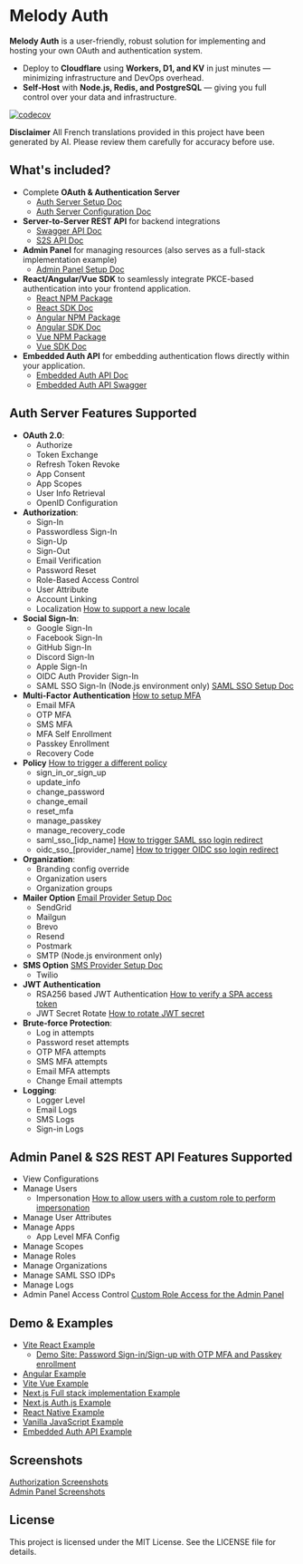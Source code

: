 # Melody Auth

**Melody Auth** is a user-friendly, robust solution for implementing and hosting your own OAuth and authentication system.
- Deploy to **Cloudflare** using **Workers, D1, and KV** in just minutes — minimizing infrastructure and DevOps overhead.
- **Self-Host** with **Node.js, Redis, and PostgreSQL** — giving you full control over your data and infrastructure.

[![codecov](https://codecov.io/gh/ValueMelody/melody-auth/graph/badge.svg?token=AB3C1DCJJM)](https://codecov.io/gh/ValueMelody/melody-auth)

**Disclaimer** All French translations provided in this project have been generated by AI. Please review them carefully for accuracy before use.

## What's included?
- Complete **OAuth & Authentication Server**
  - [Auth Server Setup Doc](https://auth.valuemelody.com/auth-server-setup.html)
  - [Auth Server Configuration Doc](https://auth.valuemelody.com/auth-server-configuration.html)
- **Server-to-Server REST API** for backend integrations
  - [Swagger API Doc](https://auth-server.valuemelody.com/api/v1/swagger)
  - [S2S API Doc](https://auth.valuemelody.com/s2s-api.html)
- **Admin Panel** for managing resources (also serves as a full-stack implementation example)
  - [Admin Panel Setup Doc](https://auth.valuemelody.com/admin-panel-setup.html)
- **React/Angular/Vue SDK** to seamlessly integrate PKCE-based authentication into your frontend application.
  - [React NPM Package](https://www.npmjs.com/package/@melody-auth/react)
  - [React SDK Doc](https://auth.valuemelody.com/react-sdk.html)
  - [Angular NPM Package](https://www.npmjs.com/package/@melody-auth/angular)
  - [Angular SDK Doc](https://auth.valuemelody.com/angular-sdk.html)
  - [Vue NPM Package](https://www.npmjs.com/package/@melody-auth/vue)
  - [Vue SDK Doc](https://auth.valuemelody.com/vue-sdk.html)
- **Embedded Auth API** for embedding authentication flows directly within your application.
  - [Embedded Auth API Doc](https://auth.valuemelody.com/embedded-auth-api.html)
  - [Embedded Auth API Swagger](https://auth-server.valuemelody.com/api/v1/embedded-swagger)

## Auth Server Features Supported
- <b>OAuth 2.0</b>:
  - Authorize
  - Token Exchange
  - Refresh Token Revoke
  - App Consent
  - App Scopes
  - User Info Retrieval
  - OpenID Configuration
- <b>Authorization</b>:
  - Sign-In
  - Passwordless Sign-In
  - Sign-Up
  - Sign-Out
  - Email Verification
  - Password Reset
  - Role-Based Access Control
  - User Attribute
  - Account Linking
  - Localization [How to support a new locale](https://auth.valuemelody.com/q_a.html#how-to-support-a-new-locale)
- <b>Social Sign-In</b>:
  - Google Sign-In
  - Facebook Sign-In
  - GitHub Sign-In
  - Discord Sign-In
  - Apple Sign-In
  - OIDC Auth Provider Sign-In
  - SAML SSO Sign-In (Node.js environment only) [SAML SSO Setup Doc](https://auth.valuemelody.com/saml-sso-setup.html)
- <b>Multi-Factor Authentication</b> [How to setup MFA](https://auth.valuemelody.com/q_a.html#how-to-setup-mfa)
  - Email MFA
  - OTP MFA
  - SMS MFA
  - MFA Self Enrollment
  - Passkey Enrollment
  - Recovery Code
- <b>Policy</b> [How to trigger a different policy](https://auth.valuemelody.com/q_a.html#how-to-trigger-a-different-policy)
  - sign_in_or_sign_up
  - update_info
  - change_password
  - change_email
  - reset_mfa
  - manage_passkey
  - manage_recovery_code
  - saml_sso_[idp_name] [How to trigger SAML sso login redirect](https://auth.valuemelody.com/saml-sso-setup.html#_4-trigger-login-via-saml-sso-in-the-frontend)
  - oidc_sso_[provider_name] [How to trigger OIDC sso login redirect](https://auth.valuemelody.com/q_a.html#how-to-trigger-oidc-sso-login-redirect-via-policy-in-frontend)
- <b>Organization</b>:
  - Branding config override
  - Organization users
  - Organization groups
- <b>Mailer Option</b> [Email Provider Setup Doc](https://auth.valuemelody.com/email-provider-setup.html)
  - SendGrid
  - Mailgun
  - Brevo
  - Resend
  - Postmark
  - SMTP (Node.js environment only)
- <b>SMS Option</b> [SMS Provider Setup Doc](https://auth.valuemelody.com/sms-provider-setup.html)
  - Twilio
- <b>JWT Authentication</b>
  - RSA256 based JWT Authentication [How to verify a SPA access token](https://auth.valuemelody.com/q_a.html#how-to-verify-a-spa-access-token)
  - JWT Secret Rotate [How to rotate JWT secret](https://auth.valuemelody.com/q_a.html#how-to-rotate-jwt-secret)
- <b>Brute-force Protection</b>:
  - Log in attempts
  - Password reset attempts
  - OTP MFA attempts
  - SMS MFA attempts
  - Email MFA attempts
  - Change Email attempts
- <b>Logging</b>:
  - Logger Level
  - Email Logs
  - SMS Logs
  - Sign-in Logs

## Admin Panel & S2S REST API Features Supported
- View Configurations
- Manage Users
  - Impersonation [How to allow users with a custom role to perform impersonation](https://auth.valuemelody.com/q_a.html#how-to-allow-users-with-a-custom-role-to-perform-impersonation)
- Manage User Attributes
- Manage Apps
  - App Level MFA Config
- Manage Scopes
- Manage Roles
- Manage Organizations
- Manage SAML SSO IDPs
- Manage Logs
- Admin Panel Access Control [Custom Role Access for the Admin Panel](https://auth.valuemelody.com/admin-panel-setup.html#custom-role-access-for-the-admin-panel)

## Demo & Examples
- [Vite React Example](https://github.com/ValueMelody/melody-auth-examples/tree/main/vite-react-demo)
  - [Demo Site: Password Sign-in/Sign-up with OTP MFA and Passkey enrollment](https://auth-demo.valuemelody.com)
- [Angular Example](https://github.com/ValueMelody/melody-auth-examples/tree/main/angular-example)
- [Vite Vue Example](https://github.com/ValueMelody/melody-auth-examples/tree/main/vite-vue-example)
- [Next.js Full stack implementation Example](https://github.com/ValueMelody/melody-auth/tree/main/admin-panel)
- [Next.js Auth.js Example](https://github.com/ValueMelody/melody-auth-examples/tree/main/next-auth-js-example)
- [React Native Example](https://github.com/ValueMelody/melody-auth-examples/tree/main/react-native-example)
- [Vanilla JavaScript Example](https://github.com/ValueMelody/melody-auth-examples/tree/main/vite-web-example)
- [Embedded Auth API Example](https://github.com/ValueMelody/melody-auth-examples/tree/main/embedded-auth)

## Screenshots
[Authorization Screenshots](https://auth.valuemelody.com/screenshots.html#identity-pages-and-emails)  
[Admin Panel Screenshots](https://auth.valuemelody.com/screenshots.html#admin-panel-pages)

## License

This project is licensed under the MIT License. See the LICENSE file for details.
